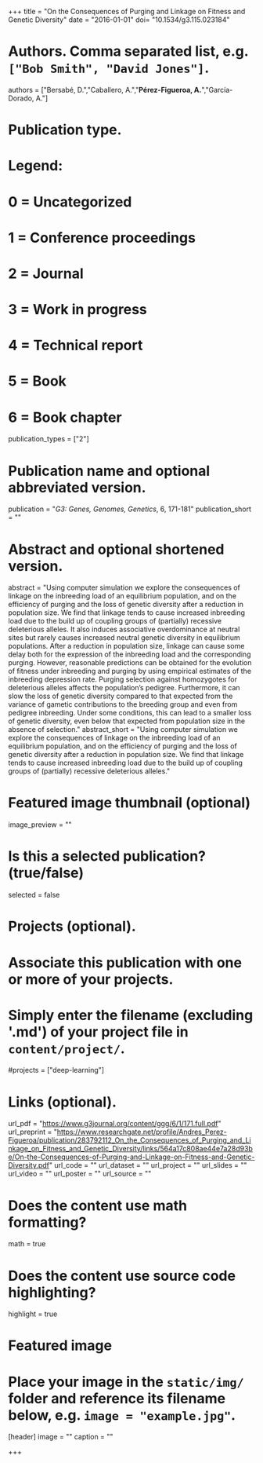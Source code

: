 +++
title = "On the Consequences of Purging and Linkage on Fitness and Genetic Diversity"
date = "2016-01-01"
doi= "10.1534/g3.115.023184"
# Authors. Comma separated list, e.g. `["Bob Smith", "David Jones"]`.
authors = ["Bersabé, D.","Caballero, A.","**Pérez-Figueroa, A.**","García-Dorado, A."]

# Publication type.
# Legend:
# 0 = Uncategorized
# 1 = Conference proceedings
# 2 = Journal
# 3 = Work in progress
# 4 = Technical report
# 5 = Book
# 6 = Book chapter
publication_types = ["2"]

# Publication name and optional abbreviated version.
publication = "*G3: Genes, Genomes, Genetics*, 6, 171-181"
publication_short = ""

# Abstract and optional shortened version.
abstract = "Using computer simulation we explore the consequences of linkage on the inbreeding load of an equilibrium population, and on the efficiency of purging and the loss of genetic diversity after a reduction in population size. We find that linkage tends to cause increased inbreeding load due to the build up of coupling groups of (partially) recessive deleterious alleles. It also induces associative overdominance at neutral sites but rarely causes increased neutral genetic diversity in equilibrium populations. After a reduction in population size, linkage can cause some delay both for the expression of the inbreeding load and the corresponding purging. However, reasonable predictions can be obtained for the evolution of fitness under inbreeding and purging by using empirical estimates of the inbreeding depression rate. Purging selection against homozygotes for deleterious alleles affects the population’s pedigree. Furthermore, it can slow the loss of genetic diversity compared to that expected from the variance of gametic contributions to the breeding group and even from pedigree inbreeding. Under some conditions, this can lead to a smaller loss of genetic diversity, even below that expected from population size in the absence of selection."
abstract_short = "Using computer simulation we explore the consequences of linkage on the inbreeding load of an equilibrium population, and on the efficiency of purging and the loss of genetic diversity after a reduction in population size. We find that linkage tends to cause increased inbreeding load due to the build up of coupling groups of (partially) recessive deleterious alleles."

# Featured image thumbnail (optional)
image_preview = ""

# Is this a selected publication? (true/false)
selected = false

# Projects (optional).
#   Associate this publication with one or more of your projects.
#   Simply enter the filename (excluding '.md') of your project file in `content/project/`.
#projects = ["deep-learning"]

# Links (optional).
url_pdf = "https://www.g3journal.org/content/ggg/6/1/171.full.pdf"
url_preprint = "https://www.researchgate.net/profile/Andres_Perez-Figueroa/publication/283792112_On_the_Consequences_of_Purging_and_Linkage_on_Fitness_and_Genetic_Diversity/links/564a17c808ae44e7a28d93be/On-the-Consequences-of-Purging-and-Linkage-on-Fitness-and-Genetic-Diversity.pdf"
url_code = ""
url_dataset = ""
url_project = ""
url_slides = ""
url_video = ""
url_poster = ""
url_source = ""

# Does the content use math formatting?
math = true

# Does the content use source code highlighting?
highlight = true

# Featured image
# Place your image in the `static/img/` folder and reference its filename below, e.g. `image = "example.jpg"`.
[header]
image = ""
caption = ""

+++


